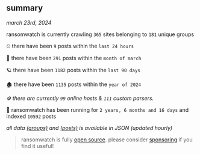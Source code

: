 
## summary
_march 23rd, 2024_

ransomwatch is currently crawling `365` sites belonging to `181` unique groups

⏲ there have been `9` posts within the `last 24 hours`

🦈 there have been `291` posts within the `month of march`

🪐 there have been `1182` posts within the `last 90 days`

🏚 there have been `1135` posts within the `year of 2024`

_⚙️ there are currently `99` online hosts & `111` custom parsers._

🦕 ransomwatch has been running for `2 years, 6 months and 16 days` and indexed `10592` posts

_all data  [(groups)](http://ransomwhat.telemetry.ltd/groups) and [(posts)](http://ransomwhat.telemetry.ltd/posts) is available in JSON (updated hourly)_

> ransomwatch is fully [open source](https://github.com/joshhighet/ransomwatch#ransomwatch--). please consider [sponsoring](https://github.com/sponsors/joshhighet) if you find it useful!

